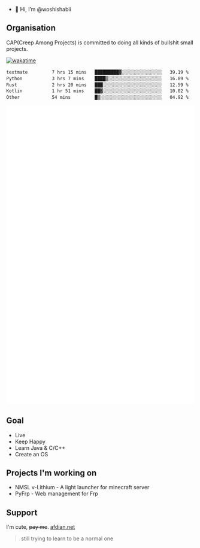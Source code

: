 - 👋 Hi, I’m @woshishabii

## Organisation

CAP(Creep Among Projects) is committed to doing all kinds of bullshit small projects.

[![wakatime](https://wakatime.com/badge/user/34d02784-acc1-4a16-82d7-33fdb53c4ed6.svg)](https://wakatime.com/@34d02784-acc1-4a16-82d7-33fdb53c4ed6)

<!--START_SECTION:waka-->

```txt
textmate         7 hrs 15 mins   █████████▓░░░░░░░░░░░░░░░   39.19 %
Python           3 hrs 7 mins    ████▒░░░░░░░░░░░░░░░░░░░░   16.89 %
Rust             2 hrs 20 mins   ███░░░░░░░░░░░░░░░░░░░░░░   12.59 %
Kotlin           1 hr 51 mins    ██▓░░░░░░░░░░░░░░░░░░░░░░   10.02 %
Other            54 mins         █▒░░░░░░░░░░░░░░░░░░░░░░░   04.92 %
```

<!--END_SECTION:waka-->

![card](https://github.com/woshishabii/netease-cloud-music-card/blob/main/card.svg)

## Goal
- Live
- Keep Happy
- Learn Java & C/C++
- Create an OS

## Projects I'm working on

- NMSL v-Lithium - A light launcher for minecraft server
- PyFrp - Web management for Frp


## Support
I'm cute, ~~pay me~~.
[afdian.net](https://afdian.net/a/woshishabi)

> still trying to learn to be a normal one

<!---
woshishabii/woshishabii is a ✨ special ✨ repository because its `README.md` (this file) appears on your GitHub profile.
You can click the Preview link to take a look at your changes.
--->
